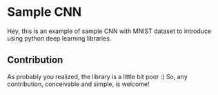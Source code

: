 # Sample CNN

Hey, this is an example of sample CNN with MNIST dataset to introduce using python deep learning libraries.


## Contribution

As probably you realized, the library is a little bit poor :) So, any contribution, conceivable and simple, is welcome!
